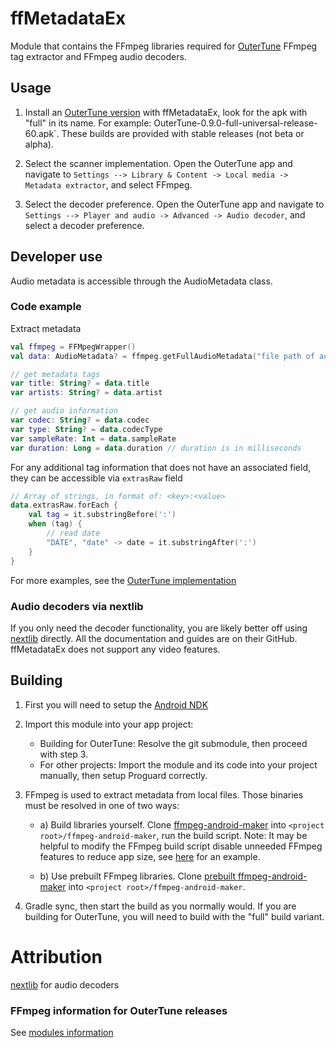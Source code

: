# ffMetadataEx

Module that contains the FFmpeg libraries required for [OuterTune](https://github.com/OuterTune/OuterTune) FFmpeg tag
extractor and FFmpeg audio decoders.

## Usage

1. Install an [OuterTune version](https://github.com/OuterTune/OuterTune/releases) with ffMetadataEx, look for the apk
   with "full" in its name. For example: OuterTune-0.9.0-full-universal-release-60.apk`. These builds are provided with
   stable releases (not beta or alpha).

2. Select the scanner implementation. Open the OuterTune app and navigate to
   `Settings --> Library & Content -> Local media -> Metadata extractor`, and select FFmpeg.

3. Select the decoder preference. Open the OuterTune app and navigate to
   `Settings --> Player and audio -> Advanced -> Audio decoder`, and select a decoder preference.

## Developer use

Audio metadata is accessible through the AudioMetadata class.

### Code example

Extract metadata

```kotlin
val ffmpeg = FFMpegWrapper()
val data: AudioMetadata? = ffmpeg.getFullAudioMetadata("file path of audio file")

// get metadata tags
var title: String? = data.title
var artists: String? = data.artist

// get audio information
var codec: String? = data.codec
var type: String? = data.codecType
var sampleRate: Int = data.sampleRate
var duration: Long = data.duration // duration is in milliseconds
```

For any additional tag information that does not have an associated field, they can be accessible via `extrasRaw` field

```kotlin
// Array of strings, in format of: <key>:<value>
data.extrasRaw.forEach {
    val tag = it.substringBefore(':')
    when (tag) {
        // read date
        "DATE", "date" -> date = it.substringAfter(':')
    }
}
```

For more examples, see
the [OuterTune implementation](https://github.com/OuterTune/OuterTune/blob/dev/app/src/main/java/com/dd3boh/outertune/utils/scanners/FFMpegScanner.kt)

### Audio decoders via nextlib

If you only need the decoder functionality, you are likely better off
using [nextlib](https://github.com/anilbeesetti/nextlib) directly. All the documentation and guides are on their GitHub.
ffMetadataEx does not support any video features.

## Building

1. First you will need to setup the [Android NDK](https://developer.android.com/studio/projects/install-ndk)

2. Import this module into your app project:

    - Building for OuterTune: Resolve the git submodule, then proceed with step 3.
    - For other projects: Import the module and its code into your project manually, then setup Proguard correctly.

3. FFmpeg is used to extract metadata from local files. Those binaries must be resolved in one of two ways:

    - a) Build libraries yourself. Clone [ffmpeg-android-maker](https://github.com/Javernaut/ffmpeg-android-maker) into
      `<project root>/ffmpeg-android-maker`, run the build script. Note: It may be helpful to modify the
      FFmpeg build script disable unneeded FFmpeg features to reduce app size,
      see [here](https://github.com/mikooomich/ffmpeg-android-maker/blob/master/scripts/ffmpeg/build.sh) for an example.

    - b) Use prebuilt FFmpeg libraries.
      Clone [prebuilt ffmpeg-android-maker](https://github.com/mikooomich/ffmpeg-android-maker-prebuilt) into
      `<project root>/ffmpeg-android-maker`.

4. Gradle sync, then start the build as you normally would. If you are building for OuterTune, you will need to build
   with the "full" build variant.

# Attribution

[nextlib](https://github.com/anilbeesetti/nextlib) for audio decoders

### FFmpeg information for OuterTune releases

See [modules information](./Modules.md)

